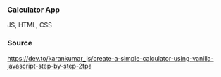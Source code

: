 ### Calculator App
JS, HTML, CSS

### Source
https://dev.to/karankumar_js/create-a-simple-calculator-using-vanilla-javascript-step-by-step-2fpa

